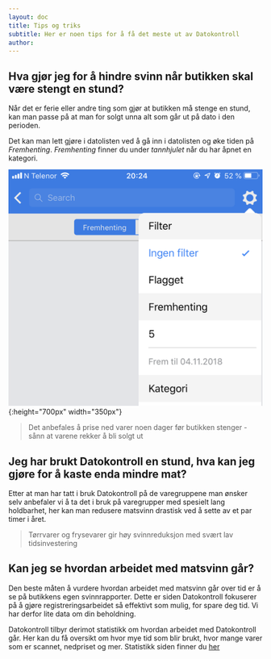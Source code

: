 ```yaml
---
layout: doc
title: Tips og triks
subtitle: Her er noen tips for å få det meste ut av Datokontroll
author:
---
```


## Hva gjør jeg for å hindre svinn når butikken skal være stengt en stund?

Når det er ferie eller andre ting som gjør at butikken må stenge en stund, kan man passe på at man for solgt unna alt som går ut på dato i den perioden. 

Det kan man lett gjøre i datolisten ved å gå inn i datolisten og øke tiden på *Fremhenting*. *Fremhenting* finner du under *tannhjulet* når du har åpnet en kategori.

![Fremhenting Eksempel](/assets/img/FremhentingEksempel.png){:height="700px" width="350px"}

> Det anbefales å prise ned varer noen dager før butikken stenger - sånn at varene rekker å bli solgt ut

## Jeg har brukt Datokontroll en stund, hva kan jeg gjøre for å kaste enda mindre mat?

 Etter at man har tatt i bruk Datokontroll på de varegruppene man ønsker selv anbefaler vi å ta det i bruk på varegrupper med spesielt lang holdbarhet, her kan man redusere matsvinn drastisk ved å sette av et par timer i året.

 > Tørrvarer og frysevarer gir høy svinnreduksjon med svært lav tidsinvestering


## Kan jeg se hvordan arbeidet med matsvinn går?

Den beste måten å vurdere hvordan arbeidet med matsvinn går over tid er å se på butikkens egen svinnrapporter. Dette er siden Datokontroll fokuserer på å gjøre registreringsarbeidet så effektivt som mulig, for spare deg tid. Vi har derfor lite data om din beholdning.

Datokontroll tilbyr derimot statistikk om hvordan arbeidet med Datokontroll går. Her kan du få oversikt om hvor mye tid som blir brukt, hvor mange varer som er scannet, nedpriset og mer. Statistikk siden finner du [her](https://console.datokontroll.no/console/statistics/overview)
